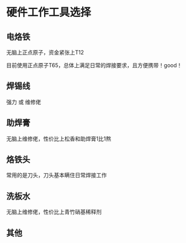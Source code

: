 # 硬件工作工具选择

## 电烙铁

无脑上正点原子，资金紧张上T12

目前使用正点原子T65，总体上满足日常的焊接要求，且方便携带！good！

## 焊锡线

强力 或 维修佬

## 助焊膏

无脑上维修佬，性价比上松香和助焊膏1比1熬

## 烙铁头

常用的是刀头，刀头基本瞒住日常焊接工作

## 洗板水

无脑上维修佬，性价比上青竹硝基稀释剂

## 其他



